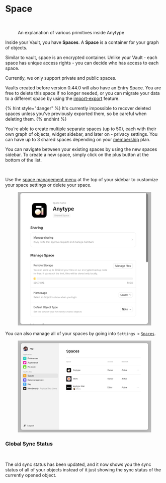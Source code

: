 # Space

<figure><img src="../../.gitbook/assets/Anytype Primitives - Frame 2-2.jpg" alt=""><figcaption><p>An explanation of various primitives inside Anytype</p></figcaption></figure>

Inside your Vault, you have **Spaces**. A **Space** is a container for your graph of objects.

Similar to vault, space is an encrypted container. Unlike your Vault - each space has unique access rights - you can decide who has access to each space.

Currently, we only support private and public spaces.

Vaults created before version 0.44.0 will also have an Entry Space. You are free to delete this space if no longer needed, or you can migrate your data to a different space by using the [import-export](../import-export/ "mention") feature.

{% hint style="danger" %}
It's currently impossible to recover deleted spaces unless you've previously exported them, so be careful when deleting them.
{% endhint %}

You’re able to create multiple separate spaces (up to 50), each with their own graph of objects, widget sidebar, and later on - privacy settings. You can have up to 3 shared spaces depending on your [membership](../../memberships/monetization/) plan.

You can navigate between your existing spaces by using the new spaces sidebar. To create a new space, simply click on the plus button at the bottom of the list.

<figure><img src="../../.gitbook/assets/image (79).png" alt="" width="325"><figcaption></figcaption></figure>

Use the [space management menu](space-settings.md) at the top of your sidebar to customize your space settings or delete your space.

<figure><img src="../../.gitbook/assets/image (1) (1) (1) (1) (1) (1).png" alt=""><figcaption></figcaption></figure>

You can also manage all of your spaces by going into `Settings >` [`Spaces`](space-settings.md).

<figure><img src="../../.gitbook/assets/image (2) (1) (1) (1) (1) (1).png" alt=""><figcaption></figcaption></figure>

### Global Sync Status

<figure><img src="../../.gitbook/assets/05487530c59ed5ec446fe384c44a158c00b2722a.png" alt=""><figcaption></figcaption></figure>

The old sync status has been updated, and it now shows you the sync status of all of your objects instead of it just showing the sync status of the currently opened object.
